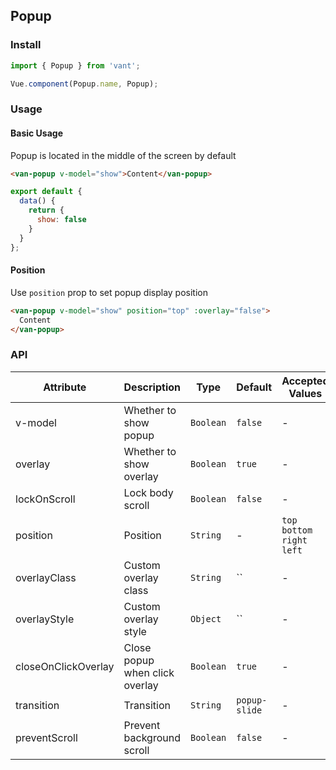 ## Popup

### Install
``` javascript
import { Popup } from 'vant';

Vue.component(Popup.name, Popup);
```

### Usage

#### Basic Usage
Popup is located in the middle of the screen by default

```html
<van-popup v-model="show">Content</van-popup>
```

```javascript
export default {
  data() {
    return {
      show: false
    }
  }
};
```

#### Position
Use `position` prop to set popup display position

```html
<van-popup v-model="show" position="top" :overlay="false">
  Content
</van-popup>
```

### API

| Attribute | Description | Type | Default | Accepted Values |
|-----------|-----------|-----------|-------------|-------------|
| v-model | Whether to show popup | `Boolean` | `false` | - |
| overlay | Whether to show overlay | `Boolean` | `true` | - |
| lockOnScroll | Lock body scroll | `Boolean` | `false` | - |
| position | Position | `String` | - | `top` `bottom` `right` `left` |
| overlayClass | Custom overlay class | `String` | `` | - |
| overlayStyle | Custom overlay style | `Object` | `` | - |
| closeOnClickOverlay | Close popup when click overlay | `Boolean` | `true` | - |
| transition | Transition | `String` | `popup-slide` | - |
| preventScroll | Prevent background scroll | `Boolean` | `false` | - |
